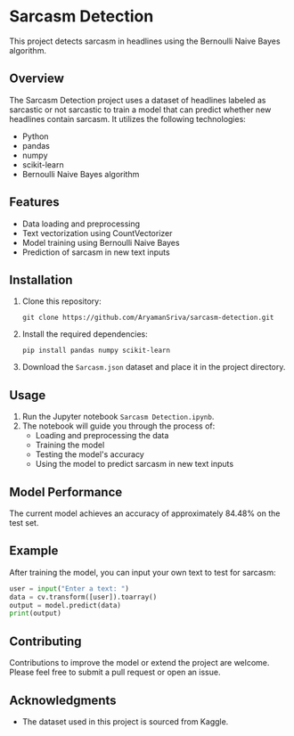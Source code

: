 # Sarcasm Detection

This project detects sarcasm in headlines using the Bernoulli Naive Bayes algorithm.

## Overview

The Sarcasm Detection project uses a dataset of headlines labeled as sarcastic or not sarcastic to train a model that can predict whether new headlines contain sarcasm. It utilizes the following technologies:

- Python
- pandas
- numpy
- scikit-learn
- Bernoulli Naive Bayes algorithm

## Features

- Data loading and preprocessing
- Text vectorization using CountVectorizer
- Model training using Bernoulli Naive Bayes
- Prediction of sarcasm in new text inputs

## Installation

1. Clone this repository:
   ```
   git clone https://github.com/AryamanSriva/sarcasm-detection.git
   ```

2. Install the required dependencies:
   ```
   pip install pandas numpy scikit-learn
   ```

3. Download the `Sarcasm.json` dataset and place it in the project directory.

## Usage

1. Run the Jupyter notebook `Sarcasm Detection.ipynb`.
2. The notebook will guide you through the process of:
   - Loading and preprocessing the data
   - Training the model
   - Testing the model's accuracy
   - Using the model to predict sarcasm in new text inputs

## Model Performance

The current model achieves an accuracy of approximately 84.48% on the test set.

## Example

After training the model, you can input your own text to test for sarcasm:

```python
user = input("Enter a text: ")
data = cv.transform([user]).toarray()
output = model.predict(data)
print(output)
```

## Contributing

Contributions to improve the model or extend the project are welcome. Please feel free to submit a pull request or open an issue.

## Acknowledgments

- The dataset used in this project is sourced from Kaggle.
